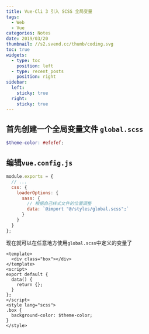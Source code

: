```yaml
---
title: Vue-Cli 3 引入 SCSS 全局变量
tags:
  - Web
  - Vue
categories: Notes
date: 2019/03/20
thumbnail: //s2.svend.cc/thumb/coding.svg
toc: true
widgets:
  - type: toc
    position: left
  - type: recent_posts
    position: right
sidebar:
  left:
    sticky: true
  right:
    sticky: true
---
```


## 首先创建一个全局变量文件 `global.scss`

<!-- more -->

```scss
$theme-color: #efefef;
```

## 编辑`vue.config.js`

```js
module.exports = {
  // ...
  css: {
    loaderOptions: {
      sass: {
        // 根据自己样式文件的位置调整
        data: `@import "@/styles/global.scss";`
      }
    }
  }
};
```

现在就可以在任意地方使用`global.scss`中定义的变量了

```vue
<template>
  <div class="box"></div>
</template>
<script>
export default {
  data() {
    return {};
  }
};
</script>
<style lang="scss">
.box {
  background-color: $theme-color;
}
</style>
```
